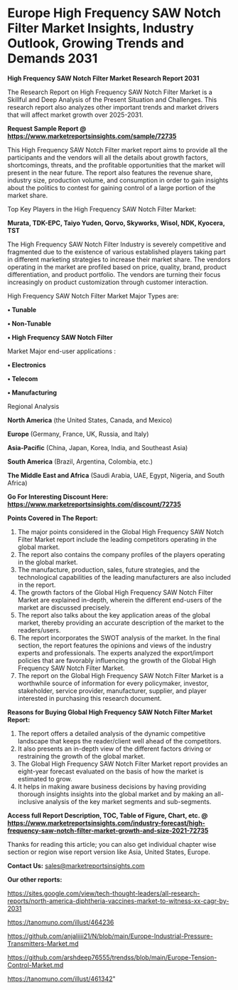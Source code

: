 # Europe High Frequency SAW Notch Filter Market Insights, Industry Outlook, Growing Trends and Demands 2031

<strong>High Frequency SAW Notch Filter Market Research Report 2031</strong>

The Research Report on High Frequency SAW Notch Filter Market is a Skillful and Deep Analysis of the Present Situation and Challenges. This research report also analyzes other important trends and market drivers that will affect market growth over 2025-2031.

<strong>Request Sample Report @ <a href=https://www.marketreportsinsights.com/sample/72735>https://www.marketreportsinsights.com/sample/72735</a></strong>

This High Frequency SAW Notch Filter market report aims to provide all the participants and the vendors will all the details about growth factors, shortcomings, threats, and the profitable opportunities that the market will present in the near future. The report also features the revenue share, industry size, production volume, and consumption in order to gain insights about the politics to contest for gaining control of a large portion of the market share.

Top Key Players in the High Frequency SAW Notch Filter Market:

<strong>Murata, TDK-EPC, Taiyo Yuden, Qorvo, Skyworks, Wisol, NDK, Kyocera, TST</strong>

The High Frequency SAW Notch Filter Industry is severely competitive and fragmented due to the existence of various established players taking part in different marketing strategies to increase their market share. The vendors operating in the market are profiled based on price, quality, brand, product differentiation, and product portfolio. The vendors are turning their focus increasingly on product customization through customer interaction.

High Frequency SAW Notch Filter Market Major Types are:

<strong>• Tunable

• Non-Tunable

• High Frequency SAW Notch Filter</strong>

Market Major end-user applications :

<strong>• Electronics

• Telecom

• Manufacturing</strong>

Regional Analysis

</u><strong><b>North America</b></strong> (the United States, Canada, and Mexico)

<strong><b>Europe </b></strong>(Germany, France, UK, Russia, and Italy)

<strong><b>Asia-Pacific</b></strong> (China, Japan, Korea, India, and Southeast Asia)

<strong><b>South America</b></strong> (Brazil, Argentina, Colombia, etc.)

<strong><b>The Middle East and Africa</b></strong> (Saudi Arabia, UAE, Egypt, Nigeria, and South Africa)

<strong>Go For Interesting Discount Here: <a href=https://www.marketreportsinsights.com/discount/72735>https://www.marketreportsinsights.com/discount/72735</a></strong>

<strong>Points Covered in The Report:</strong>
<ol>
  <li>The major points considered in the Global High Frequency SAW Notch Filter Market report include the leading competitors operating in the global market.</li>
  <li>The report also contains the company profiles of the players operating in the global market.</li>
  <li>The manufacture, production, sales, future strategies, and the technological capabilities of the leading manufacturers are also included in the report.</li>
  <li>The growth factors of the Global High Frequency SAW Notch Filter Market are explained in-depth, wherein the different end-users of the market are discussed precisely.</li>
  <li>The report also talks about the key application areas of the global market, thereby providing an accurate description of the market to the readers/users.</li>
  <li>The report incorporates the SWOT analysis of the market. In the final section, the report features the opinions and views of the industry experts and professionals. The experts analyzed the export/import policies that are favorably influencing the growth of the Global High Frequency SAW Notch Filter Market.</li>
  <li>The report on the Global High Frequency SAW Notch Filter Market is a worthwhile source of information for every policymaker, investor, stakeholder, service provider, manufacturer, supplier, and player interested in purchasing this research document.</li>
</ol>
<strong>Reasons for Buying Global High Frequency SAW Notch Filter Market Report:</strong>

<ol>
  <li>The report offers a detailed analysis of the dynamic competitive landscape that keeps the reader/client well ahead of the competitors.</li>
  <li>It also presents an in-depth view of the different factors driving or restraining the growth of the global market.</li>
  <li>The Global High Frequency SAW Notch Filter Market report provides an eight-year forecast evaluated on the basis of how the market is estimated to grow.</li>
  <li>It helps in making aware business decisions by having providing thorough insights insights into the global market and by making an all-inclusive analysis of the key market segments and sub-segments.</li>
</ol>
<strong>Access full Report Description, TOC, Table of Figure, Chart, etc. @ <a href=https://www.marketreportsinsights.com/industry-forecast/high-frequency-saw-notch-filter-market-growth-and-size-2021-72735>https://www.marketreportsinsights.com/industry-forecast/high-frequency-saw-notch-filter-market-growth-and-size-2021-72735</a></strong>


Thanks for reading this article; you can also get individual chapter wise section or region wise report version like Asia, United States, Europe.

<strong>Contact Us:</strong>
sales@marketreportsinsights.com

<strong>Our other reports:</strong>

<a href=https://sites.google.com/view/tech-thought-leaders/all-research-reports/north-america-diphtheria-vaccines-market-to-witness-xx-cagr-by-2031>https://sites.google.com/view/tech-thought-leaders/all-research-reports/north-america-diphtheria-vaccines-market-to-witness-xx-cagr-by-2031</a>

<a href=https://tanomuno.com/illust/464236>https://tanomuno.com/illust/464236</a>

<a href=https://github.com/anjaliiii21/N/blob/main/Europe-Industrial-Pressure-Transmitters-Market.md>https://github.com/anjaliiii21/N/blob/main/Europe-Industrial-Pressure-Transmitters-Market.md</a>

<a href=https://github.com/arshdeep76555/trendss/blob/main/Europe-Tension-Control-Market.md>https://github.com/arshdeep76555/trendss/blob/main/Europe-Tension-Control-Market.md</a>

<a href=https://tanomuno.com/illust/461342>https://tanomuno.com/illust/461342</a>"
